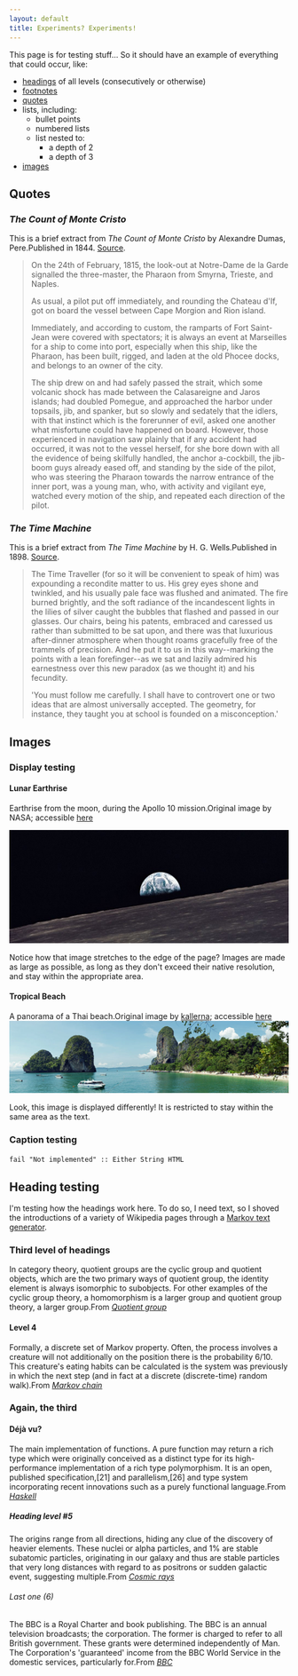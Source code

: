 ```yaml
---
layout: default
title: Experiments? Experiments!
---
```


This page is for testing stuff... So it should have an example of everything that could occur, like:

 * [headings](#heading_testing) of all levels (consecutively or otherwise)
 * [footnotes](#footnotes)
 * [quotes](#quotes)
 * lists, including:
    * bullet points
    * numbered lists
    * list nested to:
      * a depth of 2
      * a depth of 3
 * [images](#images)

## Quotes
### *The Count of Monte Cristo*
This is a brief extract from *The Count of Monte Cristo* by Alexandre Dumas, Pere.<span class="footnote">Published in 1844. <a href="http://www.gutenberg.org/ebooks/1184">Source</a>.</span>

> On the 24th of February, 1815, the look-out at Notre-Dame de la Garde signalled the three-master, the Pharaon from Smyrna, Trieste, and Naples.
>
> As usual, a pilot put off immediately, and rounding the Chateau d'If, got on board the vessel between Cape Morgion and Rion island.
>
> Immediately, and according to custom, the ramparts of Fort Saint-Jean were covered with spectators; it is always an event at Marseilles for a ship to come into port, especially when this ship, like the Pharaon, has been built, rigged, and laden at the old Phocee docks, and belongs to an owner of the city.
>
> The ship drew on and had safely passed the strait, which some volcanic shock has made between the Calasareigne and Jaros islands; had doubled Pomegue, and approached the harbor under topsails, jib, and spanker, but so slowly and sedately that the idlers, with that instinct which is the forerunner of evil, asked one another what misfortune could have happened on board. However, those experienced in navigation saw plainly that if any accident had occurred, it was not to the vessel herself, for she bore down with all the evidence of being skilfully handled, the anchor a-cockbill, the jib-boom guys already eased off, and standing by the side of the pilot, who was steering the Pharaon towards the narrow entrance of the inner port, was a young man, who, with activity and vigilant eye, watched every motion of the ship, and repeated each direction of the pilot.

### *The Time Machine*
This is a brief extract from *The Time Machine* by H. G. Wells.<span class="footnote">Published in 1898. <a href="http://www.gutenberg.org/ebooks/35">Source</a>.</span>

> The Time Traveller (for so it will be convenient to speak of him) was expounding a recondite matter to us. His grey eyes shone and twinkled, and his usually pale face was flushed and animated. The fire burned brightly, and the soft radiance of the incandescent lights in the lilies of silver caught the bubbles that flashed and passed in our glasses. Our chairs, being his patents, embraced and caressed us rather than submitted to be sat upon, and there was that luxurious after-dinner atmosphere when thought roams gracefully free of the trammels of precision. And he put it to us in this way--marking the points with a lean forefinger--as we sat and lazily admired his earnestness over this new paradox (as we thought it) and his fecundity.
>
> 'You must follow me carefully. I shall have to controvert one or two ideas that are almost universally accepted. The geometry, for instance, they taught you at school is founded on a misconception.'

## Images
### Display testing
#### Lunar Earthrise
Earthrise from the moon, during the Apollo 10 mission.<span class="footnote">Original image by NASA; accessible <a href="https://commons.wikimedia.org/wiki/File:Apollo_10_earthrise.jpg">here</a></span>

<img src="/img/earthrise.jpg" />

Notice how that image stretches to the edge of the page? Images are made as large as possible, as long as they don't exceed their native resolution, and stay within the appropriate area.

#### Tropical Beach
A panorama of a Thai beach.<span class="footnote">Original image by <a href="https://commons.wikimedia.org/wiki/User:Kallerna">kallerna</a>; accessible <a href="https://commons.wikimedia.org/wiki/File:Phra_Nang_beach_panorama_3.jpg">here</a></span>
<img src="/img/phra_nang_beach_panorama.jpg" data-caption="hi"/>

Look, this image is displayed differently! It is restricted to stay within the same area as the text.

### Caption testing
`fail "Not implemented" :: Either String HTML`

## Heading testing
I'm testing how the headings work here. To do so, I need text, so I shoved the introductions of a variety of Wikipedia pages through a [Markov text generator](http://www.doctornerve.org/cgi-bin/markov.cgi).

### Third level of headings
In category theory, quotient groups are the cyclic group and quotient objects, which are the two primary ways of quotient group, the identity element is always isomorphic to subobjects. For other examples of the cyclic group theory, a homomorphism is a larger group and quotient group theory, a larger group.<span class="footnote">From <em><a href="https://en.wikipedia.org/wiki/Quotient_group">Quotient group</a></em></span>
#### Level 4
Formally, a discrete set of Markov property. Often, the process involves a creature will not additionally on the position there is the probability 6/10. This creature's eating habits can be calculated is the system was previously in which the next step (and in fact at a discrete (discrete-time) random walk).<span class="footnote">From <em><a href="https://en.wikipedia.org/wiki/Markov_chain#Introduction">Markov chain</a></em></span>
### Again, the third
#### Déjà vu?
The main implementation of functions. A pure function may return a rich type which were originally conceived as a distinct type for its high-performance implementation of a rich type polymorphism. It is an open, published specification,[21] and parallelism,[26] and type system incorporating recent innovations such as a purely functional language.<span class="footnote">From <em><a href="https://en.wikipedia.org/wiki/Haskell_(programming_language)#Features">Haskell</a></em></span>
##### Heading level #5
The origins range from all directions, hiding any clue of the discovery of heavier elements. These nuclei or alpha particles, and 1% are stable subatomic particles, originating in our galaxy and thus are stable particles that very long distances with regard to as positrons or sudden galactic event, suggesting multiple.<span class="footnote">From <em><a href="https://en.wikipedia.org/wiki/Cosmic_rays">Cosmic rays</a></em></span>
###### Last one (6)
The BBC is a Royal Charter and book publishing. The BBC is an annual television broadcasts; the corporation. The former is charged to refer to all British government. These grants were determined independently of Man. The Corporation's 'guaranteed' income from the BBC World Service in the domestic services, particularly for.<span class="footnote">From <em><a href="https://en.wikipedia.org/wiki/BBC">BBC</a></em></span>

